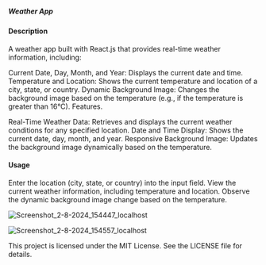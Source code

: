 <h5>Weather App</h5>
<h4>Description</h4>
A weather app built with React.js that provides real-time weather information, including:

Current Date, Day, Month, and Year: Displays the current date and time.
Temperature and Location: Shows the current temperature and location of a city, state, or country.
Dynamic Background Image: Changes the background image based on the temperature (e.g., if the temperature is greater than 16°C).
Features.

Real-Time Weather Data: Retrieves and displays the current weather conditions for any specified location.
Date and Time Display: Shows the current date, day, month, and year.
Responsive Background Image: Updates the background image dynamically based on the temperature.

<h4>Usage</h4>
Enter the location (city, state, or country) into the input field.
View the current weather information, including temperature and location.
Observe the dynamic background image change based on the temperature.

![Screenshot_2-8-2024_154447_localhost](https://github.com/user-attachments/assets/ea76fb35-9e90-482b-b967-6373e2cac79f)

![Screenshot_2-8-2024_154557_localhost](https://github.com/user-attachments/assets/506c64fd-2002-4a35-90b9-e7e3052ebb9c)


This project is licensed under the MIT License. See the LICENSE file for details.
